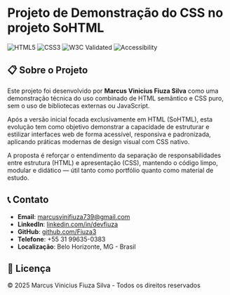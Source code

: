 # Projeto de Demonstração do CSS no projeto SoHTML

![HTML5](https://img.shields.io/badge/HTML5-E34F26?style=for-the-badge&logo=html5&logoColor=white)
![CSS3](https://img.shields.io/badge/CSS3-1572B6?style=for-the-badge&logo=css3&logoColor=white)
![W3C Validated](https://img.shields.io/badge/W3C-Validated-blue)
![Accessibility](https://img.shields.io/badge/Accessibility-Compliant-green)

## 📋 Sobre o Projeto

Este projeto foi desenvolvido por **Marcus Vinicius Fiuza Silva** como uma demonstração técnica do uso combinado de HTML semântico e CSS puro, sem o uso de bibliotecas externas ou JavaScript.

Após a versão inicial focada exclusivamente em HTML (SoHTML), esta evolução tem como objetivo demonstrar a capacidade de estruturar e estilizar interfaces web de forma acessível, responsiva e padronizada, aplicando práticas modernas de design visual com CSS nativo.

A proposta é reforçar o entendimento da separação de responsabilidades entre estrutura (HTML) e apresentação (CSS), mantendo o código limpo, modular e didático — útil tanto como portfólio quanto como material de estudo.


## 📞 Contato

- **Email**: [marcusvinifiuza739@gmail.com](mailto:marcusvinifiuza739@gmail.com)
- **LinkedIn**: [linkedin.com/in/devfiuza](https://linkedin.com/in/devfiuza)
- **GitHub**: [github.com/Fiuza3](https://github.com/Fiuza3)
- **Telefone**: +55 31 99635-0383
- **Localização**: Belo Horizonte, MG - Brasil

## 📄 Licença

© 2025 Marcus Vinicius Fiuza Silva - Todos os direitos reservados

